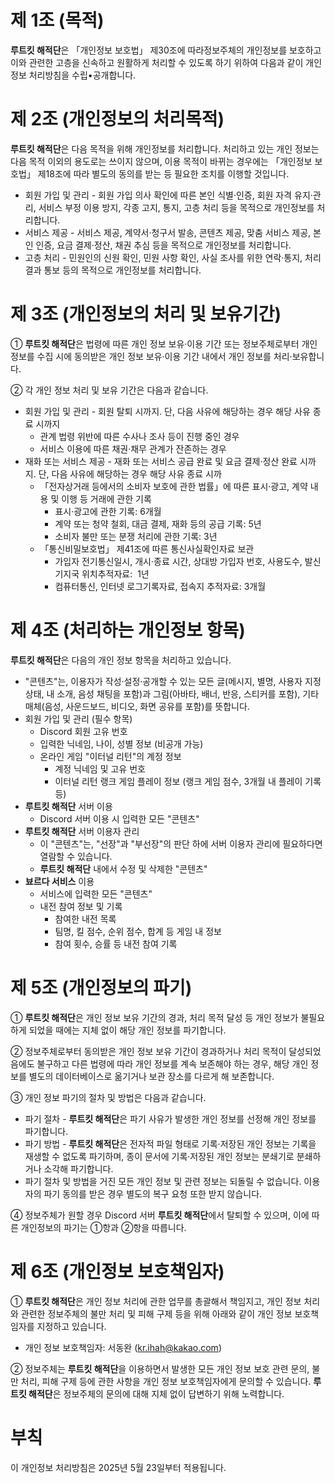 # 제 1조 (목적)
**루트킷 해적단**은 「개인정보 보호법」 제30조에 따라정보주체의 개인정보를 보호하고 이와 관련한 고층을 신속하고 원활하게 처리할 수 있도록 하기 위하여 다음과 같이 개인정보 처리방침을 수립•공개합니다.

# 제 2조 (개인정보의 처리목적)
**루트킷 해적단**은 다음 목적을 위해 개인정보를 처리합니다. 처리하고 있는 개인 정보는 다음 목적 이외의 용도로는 쓰이지 않으며, 이용 목적이 바뀌는 경우에는 「개인정보 보호법」 제18조에 따라 별도의 동의를 받는 등 필요한 조치를 이행할 것입니다.
- 회원 가입 및 관리 - 회원 가입 의사 확인에 따른 본인 식별·인증, 회원 자격 유지·관리, 서비스 부정 이용 방지, 각종 고지, 통지, 고층 처리 등을 목적으로 개인정보를 처리합니다.
- 서비스 제공 - 서비스 제공, 계약서·청구서 발송, 콘텐츠 제공, 맞춤 서비스 제공, 본인 인증, 요금 결제·정산, 채권 추심 등을 목적으로 개인정보를 처리합니다.
- 고층 처리 - 민원인의 신원 확인, 민원 사항 확인, 사실 조사를 위한 연락·통지, 처리 결과 통보 등의 목적으로 개인정보를 처리합니다.

# 제 3조 (개인정보의 처리 및 보유기간)
① **루트킷 해적단**은 법령에 따른 개인 정보 보유·이용 기간 또는 정보주체로부터 개인 정보를 수집 시에 동의받은 개인 정보 보유·이용 기간 내에서 개인 정보를 처리·보유합니다.

② 각 개인 정보 처리 및 보유 기간은 다음과 같습니다.
- 회원 가입 및 관리 - 회원 탈퇴 시까지. 단, 다음 사유에 해당하는 경우 해당 사유 종료 시까지
  - 관계 법령 위반에 따른 수사나 조사 등이 진행 중인 경우
  - 서비스 이용에 따른 채권·채무 관계가 잔존하는 경우
- 재화 또는 서비스 제공 - 재화 또는 서비스 공급 완료 및 요금 결제·정산 완료 시까지. 단, 다음 사유에 해당하는 경우 해당 사유 종료 시까
  - 「전자상거래 등에서의 소비자 보호에 관한 법률」에 따른 표시·광고, 계약 내용 및 이행 등 거래에 관한 기록
    - 표시·광고에 관한 기록: 6개월
    - 계약 또는 청약 철회, 대금 결제, 재화 등의 공급 기록: 5년
    - 소비자 불만 또는 분쟁 처리에 관한 기록: 3년
  - 「통신비밀보호법」 제41조에 따른 통신사실확인자료 보관
    - 가입자 전기통신일시, 개시·종료 시간, 상대방 가입자 번호, 사용도수, 발신기지국 위치추적자료:  1년
    - 컴퓨터통신, 인터넷 로그기록자료, 접속지 추적자료: 3개월

# 제 4조 (처리하는 개인정보 항목)
**루트킷 해적단**은 다음의 개인 정보 항목을 처리하고 있습니다.
- "콘텐츠"는, 이용자가 작성·설정·공개할 수 있는 모든 글(메시지, 별명, 사용자 지정 상태, 내 소개, 음성 채팅을 포함)과 그림(아바타, 배너, 반응, 스티커를 포함), 기타 매체(음성, 사운드보드, 비디오, 화면 공유를 포함)를 뜻합니다.
- 회원 가입 및 관리 (필수 항목)
  - Discord 회원 고유 번호
  - 입력한 닉네임, 나이, 성별 정보 (비공개 가능)
  - 온라인 게임 "이터널 리턴"의 계정 정보
    - 계정 닉네임 및 고유 번호
    - 이터널 리턴 랭크 게임 플레이 정보 (랭크 게임 점수, 3개월 내 플레이 기록 등)
- **루트킷 해적단** 서버 이용
  - Discord 서버 이용 시 입력한 모든 "콘텐츠"
- **루트킷 해적단** 서버 이용자 관리
  - 이 "콘텐츠"는, "선장"과 "부선장"의 판단 하에 서버 이용자 관리에 필요하다면 열람할 수 있습니다.
  - **루트킷 해적단** 내에서 수정 및 삭제한 "콘텐츠"
- **뵤르다 서비스** 이용
  - 서비스에 입력한 모든 "콘텐츠"
  - 내전 참여 정보 및 기록
    - 참여한 내전 목록
    - 팀명, 킬 점수, 순위 점수, 합계 등 게임 내 정보
    - 참여 횟수, 승률 등 내전 참여 기록

# 제 5조 (개인정보의 파기)
① **루트킷 해적단**은 개인 정보 보유 기간의 경과, 처리 목적 달성 등 개인 정보가 불필요하게 되었을 때에는 지체 없이 해당 개인 정보를 파기합니다.

② 정보주체로부터 동의받은 개인 정보 보유 기간이 경과하거나 처리 목적이 달성되었음에도 불구하고 다른 법령에 따라 개인 정보를 계속 보존해야 하는 경우, 해당 개인 정보를 별도의 데이터베이스로 옮기거나 보관 장소를 다르게 해 보존합니다.

③ 개인 정보 파기의 절차 및 방법은 다음과 같습니다.
- 파기 절차 - **루트킷 해적단**은 파기 사유가 발생한 개인 정보를 선정해 개인 정보를 파기합니다.
- 파기 방법 - **루트킷 해적단**은 전자적 파일 형태로 기록·저장된 개인 정보는 기록을 재생할 수 없도록 파기하며, 종이 문서에 기록·저장된 개인 정보는 분쇄기로 분쇄하거나 소각해 파기합니다.
- 파기 절차 및 방법을 거진 모든 개인 정보 및 관련 정보는 되돌릴 수 없습니다. 이용자의 파기 동의를 받은 경우 별도의 복구 요청 또한 받지 않습니다.

④ 정보주체가 원할 경우 Discord 서버 **루트킷 해적단**에서 탈퇴할 수 있으며, 이에 따른 개인정보의 파기는 ①항과 ②항을 따릅니다.

# 제 6조 (개인정보 보호책임자)
① **루트킷 해적단**은 개인 정보 처리에 관한 업무를 총괄해서 책임지고, 개인 정보 처리와 관련한 정보주체의 불만 처리 및 피해 구제 등을 위해 아래와 같이 개인 정보 보호책임자를 지정하고 있습니다. 
- 개인 정보 보호책임자: 서동완 (kr.ihah@kakao.com)

② 정보주체는 **루트킷 해적단**을 이용하면서 발생한 모든 개인 정보 보호 관련 문의, 불만 처리, 피해 구제 등에 관한 사항을 개인 정보 보호책임자에게 문의할 수 있습니다. **루트킷 해적단**은 정보주체의 문의에 대해 지체 없이 답변하기 위해 노력합니다.

# 부칙
이 개인정보 처리방침은 2025년 5월 23일부터 적용됩니다.
